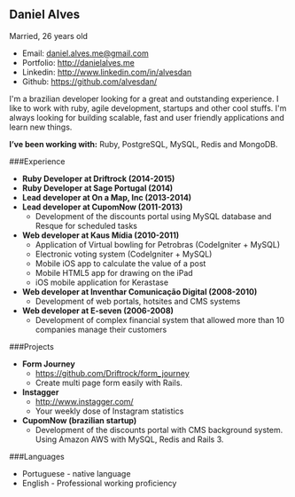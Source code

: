 Daniel Alves
--------------
Married, 26 years old
* Email: daniel.alves.me@gmail.com
* Portfolio: http://danielalves.me
* Linkedin: http://www.linkedin.com/in/alvesdan
* Github: https://github.com/alvesdan/

I'm a brazilian developer looking for a great and outstanding experience. I like to work with ruby, agile development, startups and other cool stuffs. I'm always looking for building scalable, fast and user friendly applications and learn new things.

__I’ve been working with:__ Ruby, PostgreSQL, MySQL, Redis and MongoDB.

###Experience
* __Ruby Developer at Driftrock (2014-2015)__
* __Ruby Developer at Sage Portugal (2014)__
* __Lead developer at On a Map, Inc (2013-2014)__
* __Lead developer at CupomNow (2011-2013)__
   * Development of the discounts portal using MySQL database and Resque for scheduled tasks
* __Web developer at Kaus Mídia (2010-2011)__
   * Application of Virtual bowling for Petrobras (CodeIgniter + MySQL) 
   * Electronic voting system (CodeIgniter + MySQL)
   * Mobile iOS app to calculate the value of a post
   * Mobile HTML5 app for drawing on the iPad
   * iOS mobile application for Kerastase
* __Web developer at Inventhar Comunicação Digital (2008-2010)__
   * Development of web portals, hotsites and CMS systems
* __Web developer at E-seven (2006-2008)__
   * Development of complex financial system that allowed more than 10 companies manage their customers

###Projects
* __Form Journey__
   * https://github.com/Driftrock/form_journey
   * Create multi page form easily with Rails.
* __Instagger__
   * http://www.instagger.com/
   * Your weekly dose of Instagram statistics
* __CupomNow (brazilian startup)__
   * Development of the discounts portal with CMS background system. Using Amazon AWS with MySQL, Redis and Rails 3.

###Languages
* Portuguese - native language
* English - Professional working proficiency
